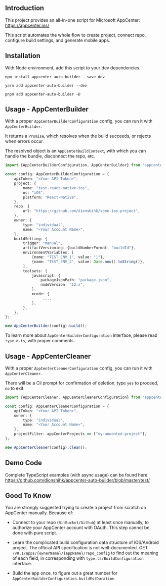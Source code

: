 ## Introduction

This project provides an all-in-one script for Microsoft AppCenter: https://appcenter.ms/

This script automates the whole flow to create project, connect repo, configure build settings, and generate mobile apps.

## Installation

With Node environment, add this script to your dev dependencies.

`npm install appcenter-auto-builder --save-dev`

`yarn add appcenter-auto-builder --dev`

`pnpm add appcenter-auto-builder -D`

## Usage - **AppCenterBuilder**

With a proper `AppCenterBuilderConfiguration` config, you can run it with `AppCenterBuilder`.

It returns a `Promise`, which resolves when the build succeeds, or rejects when errors occur.

The resolved object is an `AppCenterBuildContext`, with which you can handle the bundle, disconnect the repo, etc.

```typescript
import {AppCenterBuilderConfiguration, AppCenterBuilder} from "appcenter-auto-builder";

const config: AppCenterBuilderConfiguration = {
    apiToken: "<Your API Token>",
    project: {
        name: "test-react-native-ios",
        os: "iOS",
        platform: "React-Native",
    },
    repo: {
        url: "https://github.com/dionshihk/some-ios-project",
    },
    owner: {
        type: "individual",
        name: "<Your Account Name>",
    },
    buildSetting: {
        trigger: "manual",
        artifactVersioning: {buildNumberFormat: "buildId"},
        environmentVariables: [
            {name: "TEST_ENV_1", value: "1"},
            {name: "TEST_ENV_2", value: Date.now().toString()},
        ],
        toolsets: {
            javascript: {
                packageJsonPath: "package.json",
                nodeVersion: "12.x",
            },
            xcode: {
                 ....
            },
        },
    },
};

new AppCenterBuilder(config).build();
```

To learn more about `AppCenterBuilderConfiguration` interface, please read `type.d.ts`, with proper comments.

## Usage - **AppCenterCleaner**

With a proper `AppCenterCleanerConfiguration` config, you can run it with `AppCenterCleaner`.

There will be a Cli prompt for confirmation of deletion, type `yes` to proceed, `no` to exit.

```typescript
import {AppCenterCleaner, AppCenterCleanerConfiguration} from "appcenter-auto-builder";

const config: AppCenterCleanerConfiguration = {
    apiToken: "<Your API Token>",
    owner: {
        type: "individual",
        name: "<Your Account Name>",
    },
    projectFilter: appCenterProjects => ["my-unwanted-project"],
};

new AppCenterCleaner(config).clean();
```

## Demo Code

Complete TypeScript examples (with async usage) can be found here:
https://github.com/dionshihk/appcenter-auto-builder/blob/master/test/

## Good To Know

You are strongly suggested trying to create a project from scratch on AppCenter manually. Because of:

-   Connect to your repo (`BitBucket/Github`) at least once manually, to authorize your AppCenter account with OAuth.
    This step cannot be done with pure script.

-   Learn the complicated build configuration data structure of iOS/Android project.
    The official API specification is not well-documented.
    GET `/v0.1/apps/{ownerName}/{appName}/repo_config` to find out the meaning of each field, in corresponding with `type.ts/BuildConfiguration` interface.

-   Build the app once, to figure out a great number for `AppCenterBuilderConfiguration.buildEstDuration`.
